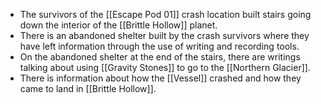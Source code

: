 - The survivors of the [[Escape Pod 01]] crash location built stairs going down the interior of the [[Brittle Hollow]] planet.
- There is an abandoned shelter built by the crash survivors where they have left information through the use of writing and recording tools.
- On the abandoned shelter at the end of the stairs, there are writings talking about using [[Gravity Stones]] to go to the [[Northern Glacier]].
- There is information about how the [[Vessel]] crashed and how they came to land in [[Brittle Hollow]].